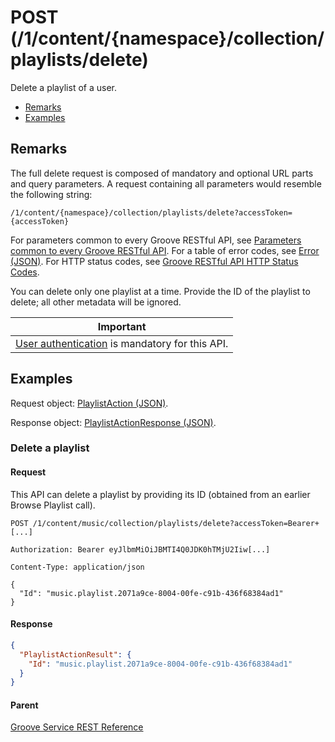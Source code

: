 # POST (/1/content/{namespace}/collection/playlists/delete)
Delete a playlist of a user.

-   [Remarks](#remarks)
-   [Examples](#examples)

## Remarks
The full delete request is composed of mandatory and optional URL parts and query parameters. A request containing all parameters would resemble the following string:
```
/1/content/{namespace}/collection/playlists/delete?accessToken={accessToken}
```
For parameters common to every Groove RESTful API, see [Parameters common to every Groove RESTful API](CommonParameters.md). For a table of error codes, see [Error (JSON)](JSON_Error.md). For HTTP status codes, see [Groove RESTful API HTTP Status Codes](HTTPStatusCodes.md).

You can delete only one playlist at a time. Provide the ID of the playlist to delete; all other metadata will be ignored.

| Important                                                                        |
|------------------------------------------------------------------------------------------|
| [User authentication](../Using-the-Groove-RESTful-Services/User-Authentication.md) is mandatory for this API. |

## Examples
Request object: [PlaylistAction (JSON)](JSON_PlaylistAction.md).

Response object: [PlaylistActionResponse (JSON)](JSON_PlaylistActionResponse.md).

### Delete a playlist
#### Request
This API can delete a playlist by providing its ID (obtained from an earlier Browse Playlist call).
```http
POST /1/content/music/collection/playlists/delete?accessToken=Bearer+[...]

Authorization: Bearer eyJlbmMiOiJBMTI4Q0JDK0hTMjU2Iiw[...]

Content-Type: application/json

{
  "Id": "music.playlist.2071a9ce-8004-00fe-c91b-436f68384ad1"
}
```

#### Response
```json
{
  "PlaylistActionResult": {
    "Id": "music.playlist.2071a9ce-8004-00fe-c91b-436f68384ad1"
  }
}
```

#### Parent
[Groove Service REST Reference](Groove-Service-REST-Reference.md)
